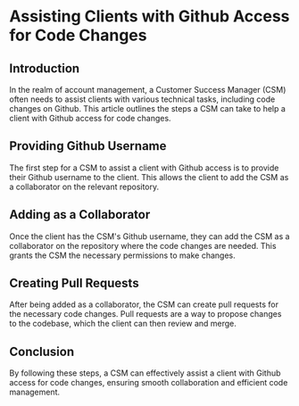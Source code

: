 # Assisting Clients with Github Access for Code Changes

## Introduction

In the realm of account management, a Customer Success Manager (CSM) often needs to assist clients with various technical tasks, including code changes on Github. This article outlines the steps a CSM can take to help a client with Github access for code changes.

## Providing Github Username

The first step for a CSM to assist a client with Github access is to provide their Github username to the client. This allows the client to add the CSM as a collaborator on the relevant repository.

## Adding as a Collaborator

Once the client has the CSM's Github username, they can add the CSM as a collaborator on the repository where the code changes are needed. This grants the CSM the necessary permissions to make changes.

## Creating Pull Requests

After being added as a collaborator, the CSM can create pull requests for the necessary code changes. Pull requests are a way to propose changes to the codebase, which the client can then review and merge.

## Conclusion

By following these steps, a CSM can effectively assist a client with Github access for code changes, ensuring smooth collaboration and efficient code management.